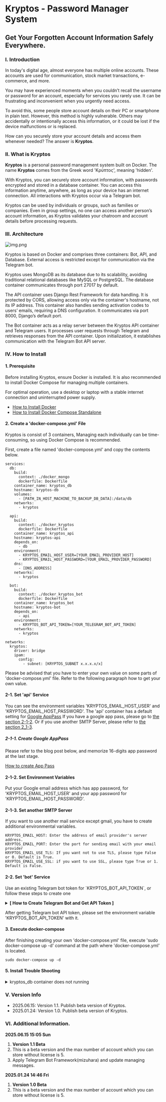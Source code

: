 # Kryptos - Password Manager System


## Get Your Forgotten Account Information Safely Everywhere.


### I. Introduction

<p> 
In today's digital age, almost everyone has multiple online accounts. 
These accounts are used for communication, stock market transactions, e-commerce, and more. 
</p> 

<p> 
You may have experienced moments when you couldn’t recall the username or password for an account, 
especially for services you rarely use. It can be frustrating and inconvenient when you urgently need access. 
</p> 

<p> 
To avoid this, some people store account details on their PC or smartphone in plain text. 
However, this method is highly vulnerable. Others may accidentally or intentionally access this information, 
or it could be lost if the device malfunctions or is replaced.
</p> 

<p>
How can you securely store your account details and access them whenever needed? The answer is <b>Kryptos</b>. 
</p>


### II. What is Kryptos

<p>
<b>Kryptos</b> is a personal password management system built on Docker. The name <b>Kryptos</b> comes from the Greek word 'Κρύπτος', meaning 'hidden'.
</p>

<p>
With Kryptos, you can securely store account information, with passwords encrypted and stored in a database container. 
You can access this information anytime, anywhere, as long as your device has an internet connection. 
All interactions with Kryptos occur via a Telegram bot.
</p>

<p>
Kryptos can be used by individuals or groups, such as families or companies. 
Even in group settings, no one can access another person’s account information, 
as Kryptos validates your chatroom and account details before processing requests.
</p>


### III. Architecture

![img.png](images/img1.png)

<p>
Kryptos is based on Docker and comprises three containers: Bot, API, and Database. 
External access is restricted except for communication via the Telegram bot.
</p>

<p>
Kryptos uses MongoDB as its database due to its scalability, avoiding traditional relational databases like MySQL or PostgreSQL. 
The database container communicates through port 27017 by default.
</p>

<p>
The API container uses Django Rest Framework for data handling. 
It is protected by CORS, allowing access only via the container's hostname, not its IP address. 
This container also handles sending activation codes to users’ emails, requiring a DNS configuration. 
It communicates via port 8000, Django’s default port.
</p>

<p>
The Bot container acts as a relay server between the Kryptos API container and Telegram users. 
It processes user requests through Telegram and retrieves responses from the API container. 
Upon initialization, it establishes communication with the Telegram Bot API server. 
</p>




### IV. How to Install

#### 1. Prerequisite
<p>
Before installing Kryptos, ensure Docker is installed. 
It is also recommended to install Docker Compose for managing multiple containers.
</p>

<p>
For optimal operation, use a desktop or laptop with a stable internet connection and uninterrupted power supply.
</p>

<ul>
  <li><a href="https://docs.docker.com/engine/install/" target="_blank">How to Install Docker</a></li>
  <li><a href="https://docs.docker.com/compose/install/standalone/" target="_blank">How to Install Docker Compose Standalone</a></li>
</ul>


#### 2. Create a 'docker-compose.yml' File

<p>
Kryptos is consist of 3 containers, Managing each individually can be time-consuming, 
so using Docker Compose is recommended.
</p>

<p>
First, create a file named 'docker-compose.yml' and copy the contents below.
</p>

```commandline
services:
  db:
    build:
      context: ./docker_mongo
      dockerfile: Dockerfile
    container_name: kryptos_db
    hostname: kryptos-db
    volumes:
      - [PATH_IN_HOST_MACHINE_TO_BACKUP_DB_DATA]:/data/db
    networks:
      - kryptos

  api:
    build:
      context: ./docker_kryptos
      dockerfile: Dockerfile
    container_name: kryptos_api
    hostname: kryptos-api
    depends_on:
      - db
    environment:
      - KRYPTOS_EMAIL_HOST_USER=[YOUR_EMAIL_PROVIDER_HOST]
      - KRYPTOS_EMAIL_HOST_PASSWORD=[YOUR_EMAIL_PROVIDER_PASSWORD]
    dns:
      - [DNS_ADDRESS]
    networks:
      - kryptos

  bot:
    build:
      context: ./docker_kryptos_bot
      dockerfile: Dockerfile
    container_name: kryptos_bot
    hostname: kryptos-bot
    depends_on:
      - api
    environment:
      - KRYPTOS_BOT_API_TOKEN=[YOUR_TELEGRAM_BOT_API_TOKEN]
    networks:
      - kryptos

networks:
  kryptos:
    driver: bridge
    ipam:
      config:
        - subnet: [KRYPTOS_SUBNET x.x.x.x/x]
```

<p>
Please be advised that you have to enter your own value on some parts of 'docker-compose.yml' file.
Refer to the following paragraph how to get your own value.
</p>


#### 2-1. Set 'api' Service
<p>
You can see the environment variables 'KRYPTOS_EMAIL_HOST_USER' and 'KRYPTOS_EMAIL_HOST_PASSWORD'.
The 'api' container has a default setting for <a href="https://support.google.com/accounts/answer/185833?" target="_blank">Google AppPass</a>
If you have a google app pass, please go to <a href="#sct_2_1_2" target="_blank">the section 2-1-2</a>. 
Or if you use another SMTP Server, please refer to <a href="#sct_2_1_3" target="_blank">the section 2_1-3</a>.
</p>


##### <span id="sct_2_1_1">2-1-1. Create Google AppPass </span>
<p>
Please refer to the blog post below, and memorize 16-digits app password at the last stage.
</p>

<p>
  <a href="https://luna-negra.github.io/django/basic%20usage/sending-mail-in-django-with-google-apppass.html#ctl2" target="_blank">
    How to create App Pass
  </a>
</p>

#### <span id="sct_2_1_2">2-1-2. Set Environment Variables </span>
<p>
Put your Google email address which has app password, for 'KRYPTOS_EMAIL_HOST_USER'
and your app password for 'KRYPTOS_EMAIL_HOST_PASSWORD'.
</p>

#### <span id="sct_2_1_3">2-1-3. Set another SMTP Server </span>
<p>
If you want to use another mail service except gmail, you have to create additional environmental variables.
</p>

```commandline
KRYPTOS_EMAIL_HOST: Enter the address of email provider's server address.
KRYPTOS_EMAIL_PORT: Enter the port for sending email with your email provider
KRYPTOS_EMAIL_USE_TLS: If you want not to use TLS, please type False or 0. Default is True.
KRYPTOS_EMAIL_USE_SSL: if you want to use SSL, please type True or 1. Default is False.
```

#### 2-2. Set 'bot' Service
<p>
Use an existing Telegram bot token for `KRYPTOS_BOT_API_TOKEN`, or follow these steps to create one
</p>

<details>
<summary> <b>[ How to Create Telegram Bot and Get API Token ]</b> </summary>
<p>
You have to create your own Telegram Bot and set it for environment variable 'KRYPTOS_BOT_API_TOKEN'.
Refer to the instruction below, create your own Telegram bot and get an API Token from your Telegram App.
</p>

```commandline
1.  Install and signup with your Telegram application on your smartphone or labtop

2.  In search window, type '@BotFather'

3.  Press 'start' button below, and type '/newbot'

4.  Type the name of your new bot. It will be exposed on your chatting list.

5.  Type the bot username ends with '_bot'. e.g) test_bot

6.  Once finishing creating new bot, type '/mybots' in text window.

7.  Select your bot

8.  Select API Token. You can get an API token for your telegram bot.
```
</details>

<p>
After getting Telegram bot API token, please set the environment variable 'KRYPTOS_BOT_API_TOKEN' with it.
</p>


#### 3. Execute docker-compose
<p>
After finishing creating your own 'docker-compose.yml' file, execute 'sudo docker-compose up -d' command at the path where 'docker-compose.yml' is located.
</p>

```commandline
sudo docker-compose up -d
```

#### 5. Install Trouble Shooting
<details>
<summary>kryptos_db container does not running</summary>
<br>
<span>
  <b>1. WARNING: MongoDB 5.0+ requires a CPU with AVX support, and your current system does not appear to have that!</b>
</span>

![img.png](images/img2.png)

<p>
If you have a logs above on your kryptos_db container, you have to use 'kryptos_db4' image instead of 'kryptos_db5'.
Please edit your 'docker-compose.yml' file at db section with 'image: lunanegra4139/kryptos_db4'
</p>

</details>


### V. Version Info
<ul>
  <li>2025.06.15: Version 1.1. Publish beta version of Kryptos.</li>
  <li>2025.01.24: Version 1.0. Publish beta version of Kryptos.</li>
</ul>


### VI. Additional Information.
<span><b>2025.06.15 15:05 Sun</b></span>
<ol>
  <li><b>Version 1.1 Beta</b></li>
  <li>This is a beta version and the max number of account which you can store without license is 5.</li>
  <li>Apply Telegram Bot Framework(mizuhara) and update managing messages.</li>
</ol>
<span><b>2025.01.24 14:46 Fri</b></span>
<ol>
  <li><b>Version 1.0 Beta</b></li>
  <li>This is a beta version and the max number of account which you can store without license is 5.</li>
</ol>